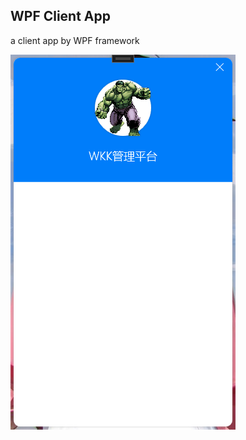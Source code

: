 ## WPF Client App

a client app by WPF framework

![image-20230302232833502](./pic/image-20230302232833502.png)

